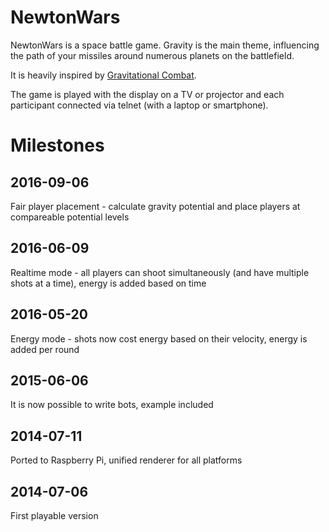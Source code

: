 NewtonWars
==========

NewtonWars is a space battle game. Gravity is the main theme, influencing the path of your missiles around numerous planets on the battlefield.

It is heavily inspired by [Gravitational Combat](http://home.cs.tum.edu/~jain/software/gravcombat.php).

The game is played with the display on a TV or projector and each participant connected via telnet (with a laptop or smartphone).


Milestones
==========

2016-09-06
----------
Fair player placement - calculate gravity potential and place players at compareable potential levels

2016-06-09
----------
Realtime mode - all players can shoot simultaneously (and have multiple shots at a time), energy is added based on time

2016-05-20
----------
Energy mode - shots now cost energy based on their velocity, energy is added per round

2015-06-06
----------
It is now possible to write bots, example included

2014-07-11
----------
Ported to Raspberry Pi, unified renderer for all platforms

2014-07-06
----------
First playable version

